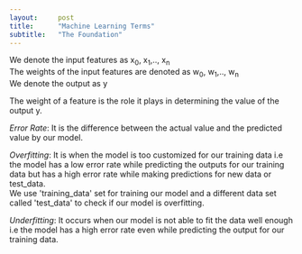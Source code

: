 ```yaml
---
layout:     post
title:      "Machine Learning Terms"
subtitle:   "The Foundation"
---
```


We denote the input features as x<sub>0</sub>,
x<sub>1</sub>,.., x<sub>n</sub>  
The weights of the input features are denoted as w<sub>0</sub>,
w<sub>1</sub>,.., w<sub>n</sub>  
We denote the output as y

The weight of a feature is the role it plays in determining the
value of the output y.

*Error Rate*: It is the difference between the actual value and the
predicted value by our model.

*Overfitting*: It is when the model is too customized for our
training data i.e the model has a low error rate while predicting the
outputs for our training data but has a high error rate while making
predictions for new data or test_data.  
We use 'training_data' set for training our model and a
different data set called 'test_data' to check if our model is
overfitting.

*Underfitting*: It occurs when our model is not able to fit the data
well enough i.e the model has a high error rate even while
predicting the output for our training data.
